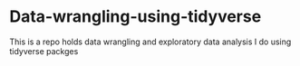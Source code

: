 # Data-wrangling-using-tidyverse
This is a repo holds data wrangling and exploratory data analysis I do using tidyverse packges
